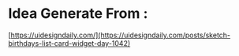 # Idea Generate From :

[https://uidesigndaily.com/](https://uidesigndaily.com/posts/sketch-birthdays-list-card-widget-day-1042)

